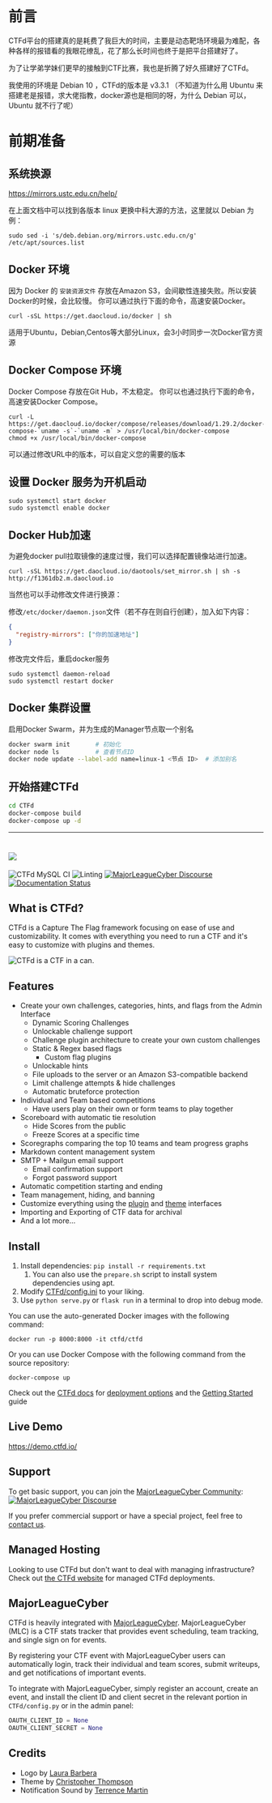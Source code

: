 # 前言

CTFd平台的搭建真的是耗费了我巨大的时间，主要是动态靶场环境最为难配，各种各样的报错看的我眼花缭乱，花了那么长时间也终于是把平台搭建好了。

为了让学弟学妹们更早的接触到CTF比赛，我也是折腾了好久搭建好了CTFd。

我使用的环境是 Debian 10 ，CTFd的版本是 v3.3.1 	（不知道为什么用 Ubuntu 来搭建老是报错，求大佬指教，docker源也是相同的呀，为什么 Debian 可以，Ubuntu 就不行了呢）

# 前期准备

## 系统换源

https://mirrors.ustc.edu.cn/help/

在上面文档中可以找到各版本 linux 更换中科大源的方法，这里就以 Debian 为例：

```shell
sudo sed -i 's/deb.debian.org/mirrors.ustc.edu.cn/g' /etc/apt/sources.list
```

## Docker 环境

因为 Docker 的 `安装资源文件` 存放在Amazon S3，会间歇性连接失败。所以安装Docker的时候，会比较慢。
你可以通过执行下面的命令，高速安装Docker。

```shell
curl -sSL https://get.daocloud.io/docker | sh
```

适用于Ubuntu，Debian,Centos等大部分Linux，会3小时同步一次Docker官方资源

## Docker Compose 环境

Docker Compose 存放在Git Hub，不太稳定。
你可以也通过执行下面的命令，高速安装Docker Compose。

```shell
curl -L https://get.daocloud.io/docker/compose/releases/download/1.29.2/docker-compose-`uname -s`-`uname -m` > /usr/local/bin/docker-compose
chmod +x /usr/local/bin/docker-compose
```

可以通过修改URL中的版本，可以自定义您的需要的版本

## 设置 Docker 服务为开机启动

```shell
sudo systemctl start docker
sudo systemctl enable docker
```

## Docker Hub加速

为避免docker pull拉取镜像的速度过慢，我们可以选择配置镜像站进行加速。

```shell
curl -sSL https://get.daocloud.io/daotools/set_mirror.sh | sh -s http://f1361db2.m.daocloud.io
```

当然也可以手动修改文件进行换源：

修改`/etc/docker/daemon.json`文件（若不存在则自行创建），加入如下内容：

```json
{
  "registry-mirrors": ["你的加速地址"]
}
```

修改完文件后，重启docker服务

```shell
sudo systemctl daemon-reload
sudo systemctl restart docker
```

## Docker 集群设置

启用Docker Swarm，并为生成的Manager节点取一个别名

```bash
docker swarm init		# 初始化
docker node ls			# 查看节点ID
docker node update --label-add name=linux-1 <节点 ID>  # 添加别名
```

## 开始搭建CTFd

```bash
cd CTFd
docker-compose build
docker-compose up -d
```

---

# ![](https://github.com/CTFd/CTFd/blob/master/CTFd/themes/core/static/img/logo.png?raw=true)

![CTFd MySQL CI](https://github.com/CTFd/CTFd/workflows/CTFd%20MySQL%20CI/badge.svg?branch=master)
![Linting](https://github.com/CTFd/CTFd/workflows/Linting/badge.svg?branch=master)
[![MajorLeagueCyber Discourse](https://img.shields.io/discourse/status?server=https%3A%2F%2Fcommunity.majorleaguecyber.org%2F)](https://community.majorleaguecyber.org/)
[![Documentation Status](https://api.netlify.com/api/v1/badges/6d10883a-77bb-45c1-a003-22ce1284190e/deploy-status)](https://docs.ctfd.io)

## What is CTFd?

CTFd is a Capture The Flag framework focusing on ease of use and customizability. It comes with everything you need to run a CTF and it's easy to customize with plugins and themes.

![CTFd is a CTF in a can.](https://github.com/CTFd/CTFd/blob/master/CTFd/themes/core/static/img/scoreboard.png?raw=true)

## Features

- Create your own challenges, categories, hints, and flags from the Admin Interface
  - Dynamic Scoring Challenges
  - Unlockable challenge support
  - Challenge plugin architecture to create your own custom challenges
  - Static & Regex based flags
    - Custom flag plugins
  - Unlockable hints
  - File uploads to the server or an Amazon S3-compatible backend
  - Limit challenge attempts & hide challenges
  - Automatic bruteforce protection
- Individual and Team based competitions
  - Have users play on their own or form teams to play together
- Scoreboard with automatic tie resolution
  - Hide Scores from the public
  - Freeze Scores at a specific time
- Scoregraphs comparing the top 10 teams and team progress graphs
- Markdown content management system
- SMTP + Mailgun email support
  - Email confirmation support
  - Forgot password support
- Automatic competition starting and ending
- Team management, hiding, and banning
- Customize everything using the [plugin](https://docs.ctfd.io/docs/plugins/) and [theme](https://docs.ctfd.io/docs/themes/) interfaces
- Importing and Exporting of CTF data for archival
- And a lot more...

## Install

1. Install dependencies: `pip install -r requirements.txt`
   1. You can also use the `prepare.sh` script to install system dependencies using apt.
2. Modify [CTFd/config.ini](https://github.com/CTFd/CTFd/blob/master/CTFd/config.ini) to your liking.
3. Use `python serve.py` or `flask run` in a terminal to drop into debug mode.

You can use the auto-generated Docker images with the following command:

`docker run -p 8000:8000 -it ctfd/ctfd`

Or you can use Docker Compose with the following command from the source repository:

`docker-compose up`

Check out the [CTFd docs](https://docs.ctfd.io/) for [deployment options](https://docs.ctfd.io/docs/deployment/) and the [Getting Started](https://docs.ctfd.io/tutorials/getting-started/) guide

## Live Demo

https://demo.ctfd.io/

## Support

To get basic support, you can join the [MajorLeagueCyber Community](https://community.majorleaguecyber.org/): [![MajorLeagueCyber Discourse](https://img.shields.io/discourse/status?server=https%3A%2F%2Fcommunity.majorleaguecyber.org%2F)](https://community.majorleaguecyber.org/)

If you prefer commercial support or have a special project, feel free to [contact us](https://ctfd.io/contact/).

## Managed Hosting

Looking to use CTFd but don't want to deal with managing infrastructure? Check out [the CTFd website](https://ctfd.io/) for managed CTFd deployments.

## MajorLeagueCyber

CTFd is heavily integrated with [MajorLeagueCyber](https://majorleaguecyber.org/). MajorLeagueCyber (MLC) is a CTF stats tracker that provides event scheduling, team tracking, and single sign on for events.

By registering your CTF event with MajorLeagueCyber users can automatically login, track their individual and team scores, submit writeups, and get notifications of important events.

To integrate with MajorLeagueCyber, simply register an account, create an event, and install the client ID and client secret in the relevant portion in `CTFd/config.py` or in the admin panel:

```python
OAUTH_CLIENT_ID = None
OAUTH_CLIENT_SECRET = None
```

## Credits

- Logo by [Laura Barbera](http://www.laurabb.com/)
- Theme by [Christopher Thompson](https://github.com/breadchris)
- Notification Sound by [Terrence Martin](https://soundcloud.com/tj-martin-composer)
